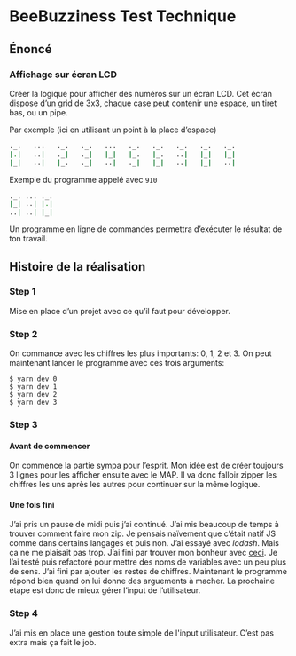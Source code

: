 # BeeBuzziness Test Technique

## Énoncé

### Affichage sur écran LCD

Créer la logique pour afficher des numéros sur un écran LCD. 
Cet écran dispose d’un grid de 3x3, chaque case peut contenir une espace, un tiret bas, ou un pipe.

Par exemple (ici en utilisant un point à la place d’espace)
```bash
._.   ...   ._.   ._.   ...   ._.   ._.   ._.   ._.   ._.
|.|   ..|   ._|   ._|   |_|   |_.   |_.   ..|   |_|   |_|
|_|   ..|   |_.   ._|   ..|   ._|   |_|   ..|   |_|   ..|
```

Exemple du programme appelé avec `910`

````bash
._. ... ._.
|_| ..| |.|
..| ..| |_|
````

Un programme en ligne de commandes permettra d’exécuter le résultat de ton travail.

## Histoire de la réalisation

### Step 1

Mise en place d’un projet avec ce qu’il faut pour développer.

### Step 2

On commance avec les chiffres les plus importants: 0, 1, 2 et 3. On peut maintenant lancer le programme avec ces trois arguments:
```shell script
$ yarn dev 0
$ yarn dev 1
$ yarn dev 2
$ yarn dev 3
```

### Step 3

#### Avant de commencer

On commence la partie sympa pour l’esprit. Mon idée est de créer toujours 3 lignes pour les afficher ensuite avec le MAP.
Il va donc falloir zipper les chiffres les uns après les autres pour continuer sur la même logique.

#### Une fois fini

J’ai pris un pause de midi puis j’ai continué. J’ai mis beaucoup de temps à trouver comment faire mon zip.
Je pensais naïvement que c’était natif JS comme dans certains langages et puis non. J’ai essayé avec *lodash*.
Mais ça ne me plaisait pas trop. J’ai fini par trouver mon bonheur avec [ceci](https://gist.github.com/renaudtertrais/25fc5a2e64fe5d0e86894094c6989e10).
Je l’ai testé puis refactoré pour mettre des noms de variables avec un peu plus de sens.
J’ai fini par ajouter les restes de chiffres. Maintenant le programme répond bien quand on lui donne des arguements à macher.
La prochaine étape est donc de mieux gérer l’input de l’utilisateur.

### Step 4

J’ai mis en place une gestion toute simple de l'input utilisateur. C’est pas extra mais ça fait le job.


